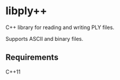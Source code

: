 # libply++
C++ library for reading and writing PLY files.

Supports ASCII and binary files.

## Requirements
C++11
